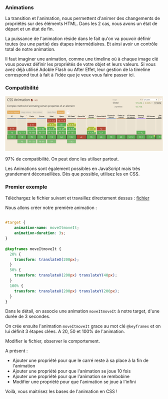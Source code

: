 ### Animations

La transition et l'animation, nous permettent d'animer des changements de propriétés sur des éléments HTML.
Dans les 2 cas, nous avons un état de départ et un état de fin.

La puissance de l'animation réside dans le fait qu'on va pouvoir définir toutes (ou une partie) des étapes intermédiaires.
Et ainsi avoir un contrôle total de notre animation.

Il faut imaginer une animation, comme une timeline où à chaque image clé vous pouvez définir les propriétés de votre objet et leurs valeurs.
Si vous avez déjà utilisé Adoble Flash ou After Effet, leur gestion de la timeline correspond tout à fait à
l'idée que je veux vous faire passer ici.

### Compatibilité 
 
![CanIUse Animation](../img/caniuse-animation.png "Can I Use Animation")

97% de compatibilité. On peut donc les utiliser partout.

Les Animations sont également possibles en JavaScript mais très grandement déconseillées. 
Dès que possible, utilisez les en CSS.

### Premier exemple

Téléchargez le fichier suivant et travaillez directement dessus : [fichier](01-Animations.html)

Nous allons créer notre première animation : 

```css

#target {
    animation-name: moveItmoveIt;
    animation-duration: 3s;
}

@keyframes moveItmoveIt {
  20% {
    transform: translateX(200px);
  }
  50% {
    transform: translateX(200px) translateY(40px);
  }
  100% {
    transform: translateX(200px) translateY(200px);
  }
}
```

Dans le détail, on associe une animation `moveItmoveIt` à notre target, d'une durée de 3 secondes.

On crée ensuite l'animation `moveItmoveIt` grace au mot clé `@keyframes` et on lui définit 3 étapes clées. A 20, 50 et 100% de l'animation.

Modifier le fichier, observer le comportement.

A présent : 
- Ajouter une propriété pour que le carré reste à sa place à la fin de l'animation
- Ajouter une propriété pour que l'animation se joue 10 fois
- Ajouter une propriété pour que l'animation se rembobine 
- Modifier une propriété pour que l'animation se joue à l'infini

Voilà, vous maitrisez les bases de l'animation en CSS !
